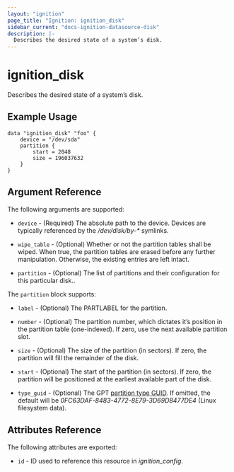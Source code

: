 ```yaml
---
layout: "ignition"
page_title: "Ignition: ignition_disk"
sidebar_current: "docs-ignition-datasource-disk"
description: |-
  Describes the desired state of a system’s disk.
---
```


# ignition\_disk

Describes the desired state of a system’s disk.

## Example Usage

```
data "ignition_disk" "foo" {
	device = "/dev/sda"
	partition {
		start = 2048
		size = 196037632
	}
}
```

## Argument Reference

The following arguments are supported:

* `device` - (Required) The absolute path to the device. Devices are typically referenced by the _/dev/disk/by-*_ symlinks.

* `wipe_table` - (Optional) Whether or not the partition tables shall be wiped. When true, the partition tables are erased before any further manipulation. Otherwise, the existing entries are left intact.

* `partition` - (Optional) The list of partitions and their configuration for this particular disk..


The `partition` block supports:
 
* `label` - (Optional) The PARTLABEL for the partition.

* `number` - (Optional) The partition number, which dictates it’s position in the partition table (one-indexed). If zero, use the next available partition slot.

* `size` - (Optional) The size of the partition (in sectors). If zero, the partition will fill the remainder of the disk.


* `start` - (Optional) The start of the partition (in sectors). If zero, the partition will be positioned at the earliest available part of the disk.


* `type_guid` - (Optional) The GPT [partition type GUID](http://en.wikipedia.org/wiki/GUID_Partition_Table#Partition_type_GUIDs). If omitted, the default will be _0FC63DAF-8483-4772-8E79-3D69D8477DE4_ (Linux filesystem data).

## Attributes Reference

The following attributes are exported:

* `id` - ID used to reference this resource in _ignition_config_.